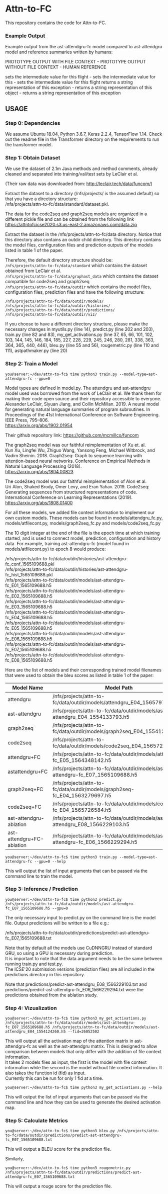 # Attn-to-FC

This repository contains the code for Attn-to-FC.

### Example Output
Example output from the ast-attendgru-fc model compared to ast-attendgru model and reference summaries written by humans:

PROTOTYPE OUTPUT WITH FILE CONTEXT - PROTOTYPE OUTPUT WITHOUT FILE CONTEXT - HUMAN REFERENCE

sets the intermediate value for this flight - sets the intermediate value for this <UNK> - sets the intermediate value for this flight
returns a string representation of this exception - returns a string representation of this object - returns a string representation of this exception

## USAGE

### Step 0: Dependencies

We assume Ubuntu 18.04, Python 3.6.7, Keras 2.2.4, TensorFlow 1.14.
Check out the readme file in the Transformer directory on the requirements to run the transformer model.

### Step 1: Obtain Dataset

We use the dataset of 2.1m Java methods and method comments, already cleaned and separated into training/val/test sets by LeClair et al.

(Their raw data was downloaded from: http://leclair.tech/data/funcom/)  

Extract the dataset to a directory (/nfs/projects/ is the assumed default) so that you have a directory structure:  
/nfs/projects/attn-to-fc/data/standard/dataset.pkl.

The data for the code2seq and graph2seq models are organized in a different pickle file and can be obtained from the following link </br>
https://attntofcicse2020.s3.us-east-2.amazonaws.com/data.zip

Extract the dataset in the /nfs/projects/attn-to-fc/data directory.
Notice that this directory also contains an outdir child directory. 
This directory contains the model files, configuration files and prediction outputs of the models listed in table 1 of the paper.

Therefore, the default directory structure should be: </br>
```/nfs/projects/attn-to-fc/data/standard``` which contains the dataset obtained from LeClair et al. </br>
```/nfs/projects/attn-to-fc/data/graphast_data``` which contains the dataset compatible for code2seq and graph2seq </br>
```/nfs/projects/attn-to-fc/data/outdir``` which contains the model files, configuration files, prediction files and have the following structure:</br>
```
/nfs/projects/attn-to-fc/data/outdir/models/  
/nfs/projects/attn-to-fc/data/outdir/histories/  
/nfs/projects/attn-to-fc/data/outdir/predictions/  
/nfs/projects/attn-to-fc/data/outdir/viz/
```

If you choose to have a different directory structure, please make the necessary changes in myutils.py (line 14), predict.py (line 202 and 203), train.py (line 82 and 83), my_get_activations.py (line 37, 65, 66, 101, 102, 103, 144, 145, 146, 184, 185, 227, 228, 229, 245, 246, 280, 281, 338, 363, 364, 365, 440, 446), bleu.py (line 55 and 56), rougemetric.py (line 110 and 111), astpathmaker.py (line 20)



### Step 2: Train a Model

```console
you@server:~/dev/attn-to-fc$ time python3 train.py --model-type=ast-attendgru-fc --gpu=0
```

Model types are defined in model.py. 
The attendgru and ast-attendgru model used was borrowed from the work of LeClair et al. We thank them for making their code open source and their repository accessible to everyone.<br />
Alexander LeClair, Siyuan Jiang, and Collin McMillan. 2019. A neural model for generating natural language summaries of program subroutines. In Proceedings of the 41st International Conference on Software Engineering. IEEE Press, 795–806.<br />
https://arxiv.org/abs/1902.01954

Their github repository link:
https://github.com/mcmillco/funcom

The graph2seq model was our faithful reimplementation of Xu et. al. <br />
Kun Xu, Lingfei Wu, Zhiguo Wang, Yansong Feng, Michael Witbrock, and Vadim Sheinin. 2018.  Graph2seq: Graph to sequence learning with attention-based neural networks. Conference on Empirical Methods in Natural Language Processing (2018).<br />
https://arxiv.org/abs/1804.00823

The code2seq model was our faithful reimplementation of Alon et al.<br />
Uri Alon, Shaked Brody, Omer Levy, and Eran Yahav. 2019. Code2seq: Generating sequences from structured representations of code. International Conference on Learning Representations (2019).<br />
https://arxiv.org/abs/1808.01400

For all these models, we added file context information to implement our own custom models. These models can be found in models/attendgru_fc.py, models/atfilecont.py, models/graph2seq_fc.py and models/code2seq_fc.py

The 10 digit integer at the end of the file is the epoch time at which training started, and is used to connect model, prediction, configuration and history data.  For example, training ast-attendgru-fc (model found in models/atfilecont.py) to epoch 8 would produce:

/nfs/projects/attn-to-fc/data/outdir/histories/ast-attendgru-fc_conf_1565109688.pkl  
/nfs/projects/attn-to-fc/data/outdir/histories/ast-attendgru-fc_hist_1565109688.pkl  
/nfs/projects/attn-to-fc/data/outdir/models/ast-attendgru-fc_E01_1565109688.h5  
/nfs/projects/attn-to-fc/data/outdir/models/ast-attendgru-fc_E02_1565109688.h5  
/nfs/projects/attn-to-fc/data/outdir/models/ast-attendgru-fc_E03_1565109688.h5  
/nfs/projects/attn-to-fc/data/outdir/models/ast-attendgru-fc_E04_1565109688.h5  
/nfs/projects/attn-to-fc/data/outdir/models/ast-attendgru-fc_E05_1565109688.h5  
/nfs/projects/attn-to-fc/data/outdir/models/ast-attendgru-fc_E06_1565109688.h5  
/nfs/projects/attn-to-fc/data/outdir/models/ast-attendgru-fc_E07_1565109688.h5  
/nfs/projects/attn-to-fc/data/outdir/models/ast-attendgru-fc_E08_1565109688.h5 


Here are the list of models and their corresponding trained model filenames that were used to obtain the bleu scores as listed in table 1 of the paper:

| Model Name      | Model Path |
| ----------- | ----------- |
| attendgru      | /nfs/projects/attn-to-fc/data/outdir/models/attendgru_E04_1565797619.h5       |
| ast-attendgru   | /nfs/projects/attn-to-fc/data/outdir/models/ast-attendgru_E04_1554133793.h5        |
| graph2seq      | /nfs/projects/attn-to-fc/data/outdir/models/graph2seq_E04_1554124260.h5 |
| code2seq      | /nfs/projects/attn-to-fc/data/outdir/models/code2seq_E04_1565726816.h5       |
| attendgru+FC   | /nfs/projects/attn-to-fc/data/outdir/models/attendgru-fc_E05_1564348142.h5        |
| astattendgru+FC      | /nfs/projects/attn-to-fc/data/outdir/models/ast-attendgru-fc_E07_1565109688.h5 |
| graph2seq+FC      | /nfs/projects/attn-to-fc/data/outdir/models/graph2seq-fc_E04_1563279697.h5       |
| code2seq+FC   | /nfs/projects/attn-to-fc/data/outdir/models/code2seq-fc_E04_1565726584.h5        |
| ast-attendgru-ablation      | /nfs/projects/attn-to-fc/data/outdir/models/ast-attendgru_E08_1566229103.h5       |
| ast-attendgru+FC-ablation   | /nfs/projects/attn-to-fc/data/outdir/models/ast-attendgru-fc_E06_1566229294.h5        |

```console
you@server:~/dev/attn-to-fc$ time python3 train.py --model-type=ast-attendgru-fc --gpu=0 --help
```
This will output the list of input arguments that can be passed via the command line to train the model.

### Step 3: Inference / Prediction

```console
you@server:~/dev/attn-to-fc$ time python3 predict.py /nfs/projects/attn-to-fc/data/outdir/models/ast-attendgru-fc_E07_1565109688.h5 --gpu=0
```

The only necessary input to predict.py on the command line is the model file.  Output predictions will be written to a file e.g.:

/nfs/projects/attn-to-fc/data/outdir/predictions/predict-ast-attendgru-fc_E07_1565109688.txt

Note that by default all the models use CuDNNGRU instead of standard GRU, so using a GPU is necessary during prediction.<br />
It is important to note that the data argument needs to be the same between running train.py and test.py.<br />
The ICSE'20 submission versions (prediction files) are all included in the predictions directory in this repository.

Note that predictions/predict-ast-attendgru_E08_1566229103.txt and predictions/predict-ast-attendgru-fc_E06_1566229294.txt were the predictions obtained from the ablation study.

### Step 4: Vizualization

```console
you@server:~/dev/attn-to-fc$ time python3 my_get_activations.py /nfs/projects/attn-to-fc/data/outdir/models/ast-attendgru-fc_E07_1565109688.h5 /nfs/projects/attn-to-fc/data/outdir/models/ast-attendgru_E04_1554124260.h5 --fid=26052502
```

This will output all the activation map of the attention matrix in ast-attendgru-fc as well as the ast-attendgru matrix. This is designed to allow comparison between models that only differ with the addition of file context information.<br />
It takes 2 models files as input, the first is the model with file context information while the second is the model without file context information. It also takes the function id (fid) as input.<br />
Currently this can be run for only 1 fid at a time.

```console
you@server:~/dev/attn-to-fc$ time python3 my_get_activations.py --help
```

This will output the list of input arguments that can be passed via the command line and how they can be used to generate the desired activation map.

### Step 5: Calculate Metrics

```console
you@server:~/dev/attn-to-fc$ time python3 bleu.py /nfs/projects/attn-to-fc/data/outdir/predictions/predict-ast-attendgru-fc_E07_1565109688.txt
```

This will output a BLEU score for the prediction file.

Similarly,
```console
you@server:~/dev/attn-to-fc$ time python3 rougemetric.py /nfs/projects/attn-to-fc/data/outdir/predictions/predict-ast-attendgru-fc_E07_1565109688.txt
```

This will output a rouge score for the prediction file.
